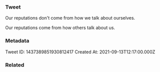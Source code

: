 ### Tweet
Our reputations don't come from how we talk about ourselves.

Our reputations come from how others talk about us.

### Metadata
Tweet ID: 1437389851930812417
Created At: 2021-09-13T12:17:00.000Z

### Related

